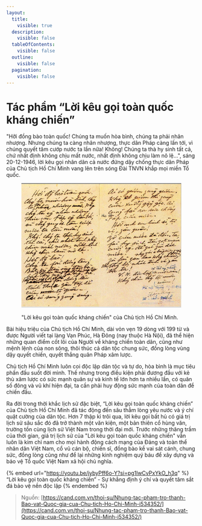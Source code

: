 ```yaml
---
layout:
  title:
    visible: true
  description:
    visible: false
  tableOfContents:
    visible: false
  outline:
    visible: false
  pagination:
    visible: false
---
```


# Tác phẩm “Lời kêu gọi toàn quốc kháng chiến”

"Hỡi đồng bào toàn quốc! Chúng ta muốn hòa bình, chúng ta phải nhân nhượng. Nhưng chúng ta càng nhân nhượng, thực dân Pháp càng lấn tới, vì chúng quyết tâm cướp nước ta lần nữa! Không! Chúng ta thà hy sinh tất cả, chứ nhất định không chịu mất nước, nhất định không chịu làm nô lệ...", sáng 20-12-1946, lời kêu gọi nhân dân cả nước đứng dậy chống thực dân Pháp của Chủ tịch Hồ Chí Minh vang lên trên sóng Đài TNVN khắp mọi miền Tổ quốc.

<figure><img src=".gitbook/assets/LoiKeuGoiToanQuocKhangChien.jpg" alt=""><figcaption><p>"Lời kêu gọi toàn quốc kháng chiến" của Chủ tịch Hồ Chí Minh.</p></figcaption></figure>

Bài hiệu triệu của Chủ tịch Hồ Chí Minh, dài vỏn vẹn 19 dòng với 199 từ và được Người viết tại làng Vạn Phúc, Hà Đông (nay thuộc Hà Nội), đã thể hiện những quan điểm cốt lõi của Người về kháng chiến toàn dân, cũng như mệnh lệnh của non sông, thôi thúc cả dân tộc chung sức, đồng lòng vùng dậy quyết chiến, quyết thắng quân Pháp xâm lược.

Chủ tịch Hồ Chí Minh luôn coi độc lập dân tộc và tự do, hòa bình là mục tiêu phấn đấu suốt đời mình. Thế nhưng trong điều kiện phải đương đầu với kẻ thù xâm lược có sức mạnh quân sự và kinh tế lớn hơn ta nhiều lần, có quân số đông và vũ khí hiện đại, ta cần phải huy động sức mạnh của toàn dân để chiến đấu.

Ra đời trong thời khắc lịch sử đặc biệt, “Lời kêu gọi toàn quốc kháng chiến” của Chủ tịch Hồ Chí Minh đã tác động đến sâu thẳm lòng yêu nước và ý chí quật cường của dân tộc. Hơn 7 thập kỉ trôi qua, lời kêu gọi bất hủ có giá trị lịch sử sâu sắc đó đã trở thành một văn kiện, một bản thiên cổ hùng văn, trường tồn cùng lịch sử Việt Nam trong thời đại mới. Trước những thăng trầm của thời gian, giá trị lịch sử của "Lời kêu gọi toàn quốc kháng chiến" vẫn luôn là kim chỉ nam cho mọi hành động cách mạng của Đảng và toàn thể nhân dân Việt Nam, cổ vũ cán bộ, chiến sĩ, đồng bào kề vai sát cánh, chung sức, đồng lòng cũng như để lại những kinh nghiệm quý báu để xây dựng và bảo vệ Tổ quốc Việt Nam xã hội chủ nghĩa.

{% embed url="https://youtu.be/jybyPff6o-Y?si=pg1lwCvPxYkO_h3q" %}
“Lời kêu gọi toàn quốc kháng chiến” - Sự khẳng định ý chí và quyết tâm sắt đá bảo vệ nền độc lập
{% endembed %}

> Nguồn: [https://cand.com.vn/thoi-su/Nhung-tac-pham-tro-thanh-Bao-vat-Quoc-gia-cua-Chu-tich-Ho-Chi-Minh-i534352/](https://cand.com.vn/thoi-su/Nhung-tac-pham-tro-thanh-Bao-vat-Quoc-gia-cua-Chu-tich-Ho-Chi-Minh-i534352/)
